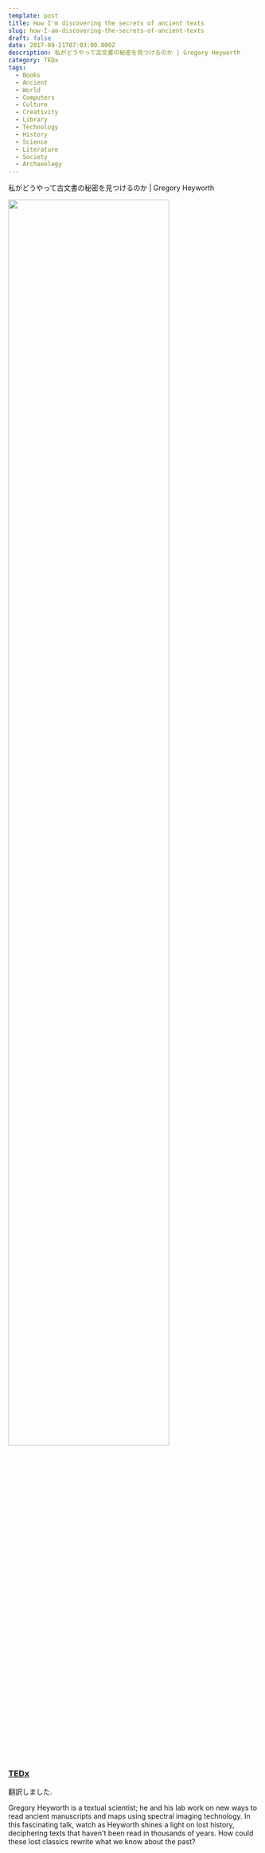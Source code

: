 ```yaml
---
template: post
title: How I'm discovering the secrets of ancient texts
slug: how-I-am-discovering-the-secrets-of-ancient-texts
draft: false
date: 2017-09-21T07:03:00.000Z
description: 私がどうやって古文書の秘密を見つけるのか | Gregory Heyworth
category: TEDx
tags:
  - Books
  - Ancient
  - World
  - Computers
  - Culture
  - Creativity
  - Library
  - Technology
  - History
  - Science
  - Literature
  - Society
  - Archaeology
---
```


私がどうやって古文書の秘密を見つけるのか | Gregory Heyworth

[<img src="https://img.youtube.com/vi/WHjKnNbYiOs/0.jpg" width="80%">](https://www.ted.com/talks/gregory_heyworth_how_i_m_discovering_the_secrets_of_ancient_texts/transcript?language=ja)

### [TEDx](https://www.ted.com/talks/gregory_heyworth_how_i_m_discovering_the_secrets_of_ancient_texts/transcript?language=ja)

翻訳しました.

Gregory Heyworth is a textual scientist; he and his lab work on new ways to read ancient manuscripts and maps using spectral imaging technology. In this fascinating talk, watch as Heyworth shines a light on lost history, deciphering texts that haven't been read in thousands of years. How could these lost classics rewrite what we know about the past?
